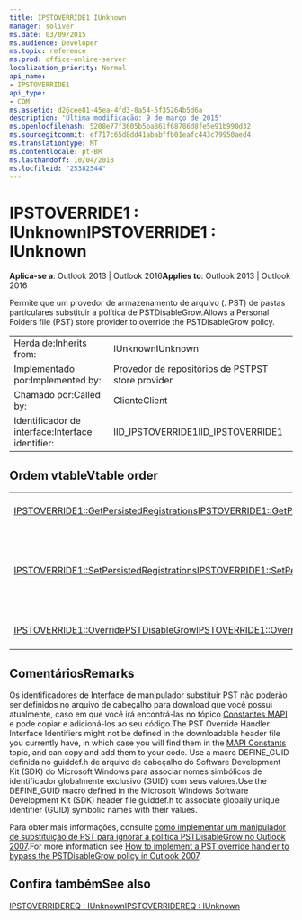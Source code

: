 ```yaml
---
title: IPSTOVERRIDE1 IUnknown
manager: soliver
ms.date: 03/09/2015
ms.audience: Developer
ms.topic: reference
ms.prod: office-online-server
localization_priority: Normal
api_name:
- IPSTOVERRIDE1
api_type:
- COM
ms.assetid: d26cee81-45ea-4fd3-8a54-5f35264b5d6a
description: 'Última modificação: 9 de março de 2015'
ms.openlocfilehash: 5208e77f3605b5ba861f68786d8fe5e91b990d32
ms.sourcegitcommit: ef717c65d8dd41ababffb01eafc443c79950aed4
ms.translationtype: MT
ms.contentlocale: pt-BR
ms.lasthandoff: 10/04/2018
ms.locfileid: "25382544"
---
```

# <a name="ipstoverride1--iunknown"></a><span data-ttu-id="b5e82-103">IPSTOVERRIDE1 : IUnknown</span><span class="sxs-lookup"><span data-stu-id="b5e82-103">IPSTOVERRIDE1 : IUnknown</span></span>

  
  
<span data-ttu-id="b5e82-104">**Aplica-se a**: Outlook 2013 | Outlook 2016</span><span class="sxs-lookup"><span data-stu-id="b5e82-104">**Applies to**: Outlook 2013 | Outlook 2016</span></span> 
  
<span data-ttu-id="b5e82-105">Permite que um provedor de armazenamento de arquivo (. PST) de pastas particulares substituir a política de PSTDisableGrow.</span><span class="sxs-lookup"><span data-stu-id="b5e82-105">Allows a Personal Folders file (PST) store provider to override the PSTDisableGrow policy.</span></span>
  
|||
|:-----|:-----|
|<span data-ttu-id="b5e82-106">Herda de:</span><span class="sxs-lookup"><span data-stu-id="b5e82-106">Inherits from:</span></span>  <br/> |<span data-ttu-id="b5e82-107">IUnknown</span><span class="sxs-lookup"><span data-stu-id="b5e82-107">IUnknown</span></span>  <br/> |
|<span data-ttu-id="b5e82-108">Implementado por:</span><span class="sxs-lookup"><span data-stu-id="b5e82-108">Implemented by:</span></span>  <br/> |<span data-ttu-id="b5e82-109">Provedor de repositórios de PST</span><span class="sxs-lookup"><span data-stu-id="b5e82-109">PST store provider</span></span>  <br/> |
|<span data-ttu-id="b5e82-110">Chamado por:</span><span class="sxs-lookup"><span data-stu-id="b5e82-110">Called by:</span></span>  <br/> |<span data-ttu-id="b5e82-111">Cliente</span><span class="sxs-lookup"><span data-stu-id="b5e82-111">Client</span></span>  <br/> |
|<span data-ttu-id="b5e82-112">Identificador de interface:</span><span class="sxs-lookup"><span data-stu-id="b5e82-112">Interface identifier:</span></span>  <br/> |<span data-ttu-id="b5e82-113">IID_IPSTOVERRIDE1</span><span class="sxs-lookup"><span data-stu-id="b5e82-113">IID_IPSTOVERRIDE1</span></span>  <br/> |
   
## <a name="vtable-order"></a><span data-ttu-id="b5e82-114">Ordem vtable</span><span class="sxs-lookup"><span data-stu-id="b5e82-114">Vtable order</span></span>

|||
|:-----|:-----|
|[<span data-ttu-id="b5e82-115">IPSTOVERRIDE1::GetPersistedRegistrations</span><span class="sxs-lookup"><span data-stu-id="b5e82-115">IPSTOVERRIDE1::GetPersistedRegistrations</span></span>](ipstoverride1-getpersistedregistrations.md) <br/> |<span data-ttu-id="b5e82-116">Recupera a lista dos registros para o arquivo de pastas particulares (. pst).</span><span class="sxs-lookup"><span data-stu-id="b5e82-116">Retrieves the list of registrations for the Personal Folders (.pst) file.</span></span>  <br/> |
|[<span data-ttu-id="b5e82-117">IPSTOVERRIDE1::SetPersistedRegistrations</span><span class="sxs-lookup"><span data-stu-id="b5e82-117">IPSTOVERRIDE1::SetPersistedRegistrations</span></span>](ipstoverride1-setpersistedregistrations.md) <br/> |<span data-ttu-id="b5e82-118">Registra os arquivos de pastas particulares para desbloqueio automático, evitando mais chamadas para HrTrustedPSTOverrideHandlerCallback.</span><span class="sxs-lookup"><span data-stu-id="b5e82-118">Registers Personal Folders files for automatic unlocking, avoiding further calls to HrTrustedPSTOverrideHandlerCallback.</span></span>  <br/> |
|[<span data-ttu-id="b5e82-119">IPSTOVERRIDE1::OverridePSTDisableGrow</span><span class="sxs-lookup"><span data-stu-id="b5e82-119">IPSTOVERRIDE1::OverridePSTDisableGrow</span></span>](ipstoverride1-overridepstdisablegrow.md) <br/> |<span data-ttu-id="b5e82-120">Desbloqueia um arquivo de pastas particulares para crescimento.</span><span class="sxs-lookup"><span data-stu-id="b5e82-120">Unlocks a Personal Folders file for growth.</span></span>  <br/> |
   
## <a name="remarks"></a><span data-ttu-id="b5e82-121">Comentários</span><span class="sxs-lookup"><span data-stu-id="b5e82-121">Remarks</span></span>

<span data-ttu-id="b5e82-122">Os identificadores de Interface de manipulador substituir PST não poderão ser definidos no arquivo de cabeçalho para download que você possui atualmente, caso em que você irá encontrá-las no tópico [Constantes MAPI](mapi-constants.md) e pode copiar e adicioná-los ao seu código.</span><span class="sxs-lookup"><span data-stu-id="b5e82-122">The PST Override Handler Interface Identifiers might not be defined in the downloadable header file you currently have, in which case you will find them in the [MAPI Constants](mapi-constants.md) topic, and can copy and add them to your code.</span></span> <span data-ttu-id="b5e82-123">Use a macro DEFINE_GUID definida no guiddef.h de arquivo de cabeçalho do Software Development Kit (SDK) do Microsoft Windows para associar nomes simbólicos de identificador globalmente exclusivo (GUID) com seus valores.</span><span class="sxs-lookup"><span data-stu-id="b5e82-123">Use the DEFINE_GUID macro defined in the Microsoft Windows Software Development Kit (SDK) header file guiddef.h to associate globally unique identifier (GUID) symbolic names with their values.</span></span> 
  
<span data-ttu-id="b5e82-124">Para obter mais informações, consulte [como implementar um manipulador de substituição de PST para ignorar a política PSTDisableGrow no Outlook 2007](https://support.microsoft.com/kb/956070).</span><span class="sxs-lookup"><span data-stu-id="b5e82-124">For more information see [How to implement a PST override handler to bypass the PSTDisableGrow policy in Outlook 2007](https://support.microsoft.com/kb/956070).</span></span>
  
## <a name="see-also"></a><span data-ttu-id="b5e82-125">Confira também</span><span class="sxs-lookup"><span data-stu-id="b5e82-125">See also</span></span>



[<span data-ttu-id="b5e82-126">IPSTOVERRIDEREQ : IUnknown</span><span class="sxs-lookup"><span data-stu-id="b5e82-126">IPSTOVERRIDEREQ : IUnknown</span></span>](ipstoverridereqiunknown.md)

